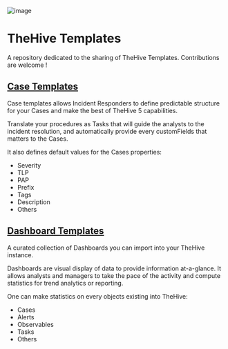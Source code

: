 ![image](https://user-images.githubusercontent.com/32546144/170095170-b9c162d7-3281-42c1-bf6a-9381ce2ed5d6.png)


# TheHive Templates

A repository dedicated to the sharing of TheHive Templates. Contributions are welcome !


## [Case Templates](./Case%20Templates/)

Case templates allows Incident Responders to define predictable structure for your Cases and make the best of TheHive 5 capabilities. 

Translate your procedures as Tasks that will guide the analysts to the incident resolution, and automatically provide every customFields that matters to the Cases.

It also defines default values for the Cases properties:
- Severity
- TLP
- PAP
- Prefix
- Tags
- Description
- Others



## [Dashboard Templates](./Dashboard%20Templates/)

A curated collection of Dashboards you can import into your TheHive instance. 

Dashboards are visual display of data to provide information at-a-glance. 
It allows analysts and managers to take the pace of the activity and compute statistics for trend analytics or reporting.

One can make statistics on every objects existing into TheHive:
- Cases
- Alerts
- Observables
- Tasks
- Others

